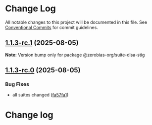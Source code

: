 # Change Log

All notable changes to this project will be documented in this file.
See [Conventional Commits](https://conventionalcommits.org) for commit guidelines.

## [1.1.3-rc.1](https://github.com/zerobias-org/suite/compare/@zerobias-org/suite-disa-stig@1.1.3-rc.0...@zerobias-org/suite-disa-stig@1.1.3-rc.1) (2025-08-05)

**Note:** Version bump only for package @zerobias-org/suite-disa-stig





## [1.1.3-rc.0](https://github.com/zerobias-org/suite/compare/@zerobias-org/suite-disa-stig@1.1.2...@zerobias-org/suite-disa-stig@1.1.3-rc.0) (2025-08-05)


### Bug Fixes

* all suites changed ([fa57fa1](https://github.com/zerobias-org/suite/commit/fa57fa1af7628003297df46b2d7740fe95bd2666))





# Change log
